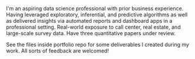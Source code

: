 I'm an aspiring data science professional with prior business experience. Having leveraged exploratory, inferential, and predictive algorithms as well as delivered insights via automated reports and dashboard apps in a professional setting. Real-world exposure to call center, real estate, and large-scale survey data. Have three quantitative papers under review.

See the files inside portfolio repo for some deliverables I created during my work. All sorts of feedback are welcomed! 
